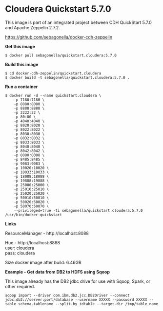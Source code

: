 # Cloudera Quickstart 5.7.0

This image is part of an integrated project between CDH QuickStart 5.7.0 and Apache Zeppelin 2.7.2.

https://github.com/sebagonella/docker-cdh-zeppelin

**Get this image**

```
$ docker pull sebagonella/quickstart.cloudera:5.7.0
```

**Build this image**

```
$ cd docker-cdh-zeppelin/quickstart.cloudera
$ docker build -t sebagonella/quickstart.cloudera:5.7.0 .
```

**Run a container**

```
$ docker run -d --name quickstart.cloudera \
    -p 7180:7180 \
    -p 8080:8080 \
    -p 8888:8888 \
    -p 2222:22 \
    -p 80:80 \
    -p 4040:4040 \
    -p 8020:8020 \
    -p 8022:8022 \
    -p 8030:8030 \
    -p 8032:8032 \
    -p 8033:8033 \
    -p 8040:8040 \
    -p 8042:8042 \
    -p 8088:8088 \
    -p 8485:8485 \
    -p 9083:9083 \
    -p 10020:10020 \
    -p 10033:10033 \
    -p 18088:18088 \
    -p 19888:19888 \
    -p 25000:25000 \
    -p 25010:25010 \
    -p 25020:25020 \
    -p 50010:50010 \
    -p 50020:50020 \
    -p 50070:50070 \
    --privileged=true -ti sebagonella/quickstart.cloudera:5.7.0 /usr/bin/docker-quickstart 
```

**Links**

ResourceManager - http://localhost:8088

Hue - http://localhost:8888  
user: cloudera  
pass: cloudera 
  
Size docker image after build: 6.46GB

**Example - Get data from DB2 to HDFS using Sqoop**

This image already has the DB2 jdbc drive for use with Sqoop, Spark, or other required.

```
sqoop import --driver com.ibm.db2.jcc.DB2Driver --connect jdbc:db2://server:port/database --username XXXXX --password XXXXX --table schema.tablename --split-by idtable --target-dir /tmp/table_name
```